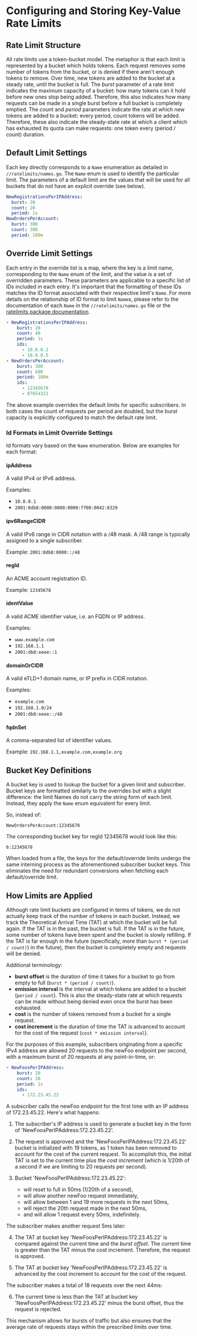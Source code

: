 # Configuring and Storing Key-Value Rate Limits

## Rate Limit Structure

All rate limits use a token-bucket model. The metaphor is that each limit is
represented by a bucket which holds tokens. Each request removes some number of
tokens from the bucket, or is denied if there aren't enough tokens to remove.
Over time, new tokens are added to the bucket at a steady rate, until the bucket
is full. The _burst_ parameter of a rate limit indicates the maximum capacity of
a bucket: how many tokens can it hold before new ones stop being added.
Therefore, this also indicates how many requests can be made in a single burst
before a full bucket is completely emptied. The _count_ and _period_ parameters
indicate the rate at which new tokens are added to a bucket: every period, count
tokens will be added. Therefore, these also indicate the steady-state rate at
which a client which has exhausted its quota can make requests: one token every
(period / count) duration.

## Default Limit Settings

Each key directly corresponds to a `Name` enumeration as detailed in `//ratelimits/names.go`.
The `Name` enum is used to identify the particular limit. The parameters of a
default limit are the values that will be used for all buckets that do not have
an explicit override (see below).

```yaml
NewRegistrationsPerIPAddress:
  burst: 20
  count: 20
  period: 1s
NewOrdersPerAccount:
  burst: 300
  count: 300
  period: 180m
```

## Override Limit Settings

Each entry in the override list is a map, where the key is a limit name,
corresponding to the `Name` enum of the limit, and the value is a set of
overridden parameters. These parameters are applicable to a specific list of IDs
included in each entry. It's important that the formatting of these IDs matches
the ID format associated with their respective limit's `Name`. For more details on
the relationship of ID format to limit `Name`s, please refer to the documentation
of each `Name` in the `//ratelimits/names.go` file or the [ratelimits package
documentation](https://pkg.go.dev/github.com/letsencrypt/boulder/ratelimits#Name).

```yaml
- NewRegistrationsPerIPAddress:
    burst: 20
    count: 40
    period: 1s
    ids:
      - 10.0.0.2
      - 10.0.0.5
- NewOrdersPerAccount:
    burst: 300
    count: 600
    period: 180m
    ids:
      - 12345678
      - 87654321
```

The above example overrides the default limits for specific subscribers. In both
cases the count of requests per period are doubled, but the burst capacity is
explicitly configured to match the default rate limit.

### Id Formats in Limit Override Settings

Id formats vary based on the `Name` enumeration. Below are examples for each
format:

#### ipAddress

A valid IPv4 or IPv6 address.

Examples:
  - `10.0.0.1`
  - `2001:0db8:0000:0000:0000:ff00:0042:8329`

#### ipv6RangeCIDR

A valid IPv6 range in CIDR notation with a /48 mask. A /48 range is typically
assigned to a single subscriber.

Example: `2001:0db8:0000::/48`

#### regId

An ACME account registration ID.

Example: `12345678`

#### identValue

A valid ACME identifier value, i.e. an FQDN or IP address.

Examples:
  - `www.example.com`
  - `192.168.1.1`
  - `2001:db8:eeee::1`

#### domainOrCIDR

A valid eTLD+1 domain name, or IP prefix in CIDR notation.

Examples:
  - `example.com`
  - `192.168.1.0/24`
  - `2001:db8:eeee::/48`

#### fqdnSet

A comma-separated list of identifier values.

Example: `192.168.1.1,example.com,example.org`

## Bucket Key Definitions

A bucket key is used to lookup the bucket for a given limit and
subscriber. Bucket keys are formatted similarly to the overrides but with a
slight difference: the limit Names do not carry the string form of each limit.
Instead, they apply the `Name` enum equivalent for every limit.

So, instead of:

```
NewOrdersPerAccount:12345678
```

The corresponding bucket key for regId 12345678 would look like this:

```
6:12345678
```

When loaded from a file, the keys for the default/override limits undergo the
same interning process as the aforementioned subscriber bucket keys. This
eliminates the need for redundant conversions when fetching each
default/override limit.

## How Limits are Applied

Although rate limit buckets are configured in terms of tokens, we do not
actually keep track of the number of tokens in each bucket. Instead, we track
the Theoretical Arrival Time (TAT) at which the bucket will be full again. If
the TAT is in the past, the bucket is full. If the TAT is in the future, some
number of tokens have been spent and the bucket is slowly refilling. If the TAT
is far enough in the future (specifically, more than `burst * (period / count)`)
in the future), then the bucket is completely empty and requests will be denied.

Additional terminology:

  - **burst offset** is the duration of time it takes for a bucket to go from
    empty to full (`burst * (period / count)`).
  - **emission interval** is the interval at which tokens are added to a bucket
    (`period / count`). This is also the steady-state rate at which requests can
    be made without being denied even once the burst has been exhausted.
  - **cost** is the number of tokens removed from a bucket for a single request.
  - **cost increment** is the duration of time the TAT is advanced to account
    for the cost of the request (`cost * emission interval`).

For the purposes of this example, subscribers originating from a specific IPv4
address are allowed 20 requests to the newFoo endpoint per second, with a
maximum burst of 20 requests at any point-in-time, or:

```yaml
- NewFoosPerIPAddress:
    burst: 20
    count: 20
    period: 1s
    ids:
      - 172.23.45.22
```

A subscriber calls the newFoo endpoint for the first time with an IP address of
172.23.45.22. Here's what happens:

1. The subscriber's IP address is used to generate a bucket key in the form of
   'NewFoosPerIPAddress:172.23.45.22'.

2. The request is approved and the 'NewFoosPerIPAddress:172.23.45.22' bucket is
   initialized with 19 tokens, as 1 token has been removed to account for the
   cost of the current request. To accomplish this, the initial TAT is set to
   the current time plus the _cost increment_ (which is 1/20th of a second if we
   are limiting to 20 requests per second).

3. Bucket 'NewFoosPerIPAddress:172.23.45.22':
    - will reset to full in 50ms (1/20th of a second),
    - will allow another newFoo request immediately,
    - will allow between 1 and 19 more requests in the next 50ms,
    - will reject the 20th request made in the next 50ms,
    - and will allow 1 request every 50ms, indefinitely.

The subscriber makes another request 5ms later:

4. The TAT at bucket key 'NewFoosPerIPAddress:172.23.45.22' is compared against
   the current time and the _burst offset_. The current time is greater than the
   TAT minus the cost increment. Therefore, the request is approved.

5. The TAT at bucket key 'NewFoosPerIPAddress:172.23.45.22' is advanced by the
   cost increment to account for the cost of the request.

The subscriber makes a total of 18 requests over the next 44ms:

6. The current time is less than the TAT at bucket key
   'NewFoosPerIPAddress:172.23.45.22' minus the burst offset, thus the request
   is rejected.

This mechanism allows for bursts of traffic but also ensures that the average
rate of requests stays within the prescribed limits over time.
